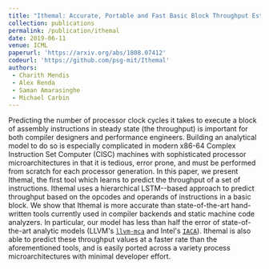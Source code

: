 ```yaml
---
title: "Ithemal: Accurate, Portable and Fast Basic Block Throughput Estimation using Deep Neural Networks"
collection: publications
permalink: /publication/ithemal
date: 2019-06-11
venue: ICML
paperurl: 'https://arxiv.org/abs/1808.07412'
codeurl: 'https://github.com/psg-mit/Ithemal'
authors:
 - Charith Mendis
 - Alex Renda
 - Saman Amarasinghe
 - Michael Carbin
---
```


Predicting the number of processor clock cycles it takes to execute a block of assembly instructions in steady state (the throughput) is important for both compiler designers and performance engineers. Building an analytical model to do so is especially complicated in modern x86-64 Complex Instruction Set Computer (CISC) machines with sophisticated processor microarchitectures in that it is tedious, error prone, and must be performed from scratch for each processor generation. In this paper, we present Ithemal, the first tool which learns to predict the throughput of a set of instructions. Ithemal uses a hierarchical LSTM--based approach to predict throughput based on the opcodes and operands of instructions in a basic block. We show that Ithemal is more accurate than state-of-the-art hand-written tools currently used in compiler backends and static machine code analyzers. In particular, our model has less than half the error of state-of-the-art analytic models (LLVM's [`llvm-mca`](https://llvm.org/docs/CommandGuide/llvm-mca.html) and Intel's [`IACA`](https://software.intel.com/en-us/articles/intel-architecture-code-analyzer)). Ithemal is also able to predict these throughput values at a faster rate than the aforementioned tools, and is easily ported across a variety process microarchitectures with minimal developer effort.
